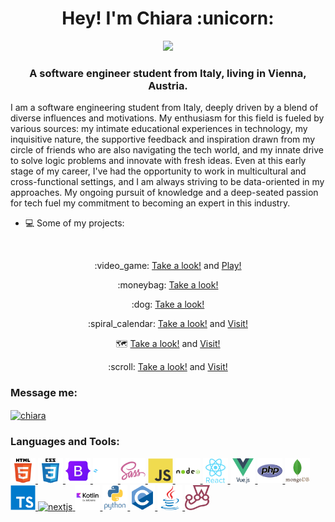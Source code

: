 <!--### Hi there 👋-->

<!--
**River935/River935** is a ✨ _special_ ✨ repository because its `README.md` (this file) appears on your GitHub profile.

Here are some ideas to get you started:

- 🔭 I’m currently working on ...
- 🌱 I’m currently learning ...
- 👯 I’m looking to collaborate on ...
- 🤔 I’m looking for help with ...
- 💬 Ask me about ...
- 📫 How to reach me: ...
- 😄 Pronouns: ...
- ⚡ Fun fact: ...
-->
<h1 align="center">Hey! I'm Chiara :unicorn: </h1> 
<div id="header" align="center">
<img src="https://media.giphy.com/media/v1.Y2lkPTc5MGI3NjExY2c1aHVvazV4MTMwMjhjaDJ1Ym1mN2p0eTV6dTc5czI2aGlsdzI5OSZlcD12MV9pbnRlcm5hbF9naWZfYnlfaWQmY3Q9cw/7EMuTfl61WDzFwar6G/giphy.gif" width="100"/>
</div>

<h3 align="center">A software engineer student from Italy, living in Vienna, Austria.</h3>

<p>I am a software engineering student from Italy, deeply driven by a blend of diverse influences and motivations. My enthusiasm for this field is fueled by various sources: my intimate educational experiences in technology, my inquisitive nature, the supportive feedback and inspiration drawn from my circle of friends who are also navigating the tech world, and my innate drive to solve logic problems and innovate with fresh ideas. Even at this early stage of my career, I've had the opportunity to work in multicultural and cross-functional settings, and I am always striving to be data-oriented in my approaches. My ongoing pursuit of knowledge and a deep-seated passion for tech fuel my commitment to becoming an expert in this industry.<p>



- :computer: Some of my projects:
<br>
<p align="center">
:video_game: <a href="https://github.com/River935/4-in-a-row" target="blank">Take a look!</a> and <a href="https://river935.github.io/4-in-a-row/" target="blank">Play!</a>
</p>

<p align="center">
:moneybag: <a href="https://github.com/River935/expense-tracker" target="blank">Take a look!</a>
</p>

<p align="center">
:dog: <a href="https://github.com/River935/backend-challenge" target="blank">Take a look!</a>
</p>

<p align="center">
:spiral_calendar: <a href="https://github.com/River935/Sport_calendar" target="blank">Take a look!</a> and <a href="https://river935.github.io/Sport_calendar/" target="blank">Visit!</a>
</p>

<p align="center">
🗺️ <a href="https://github.com/River935/Universities" target="blank">Take a look!</a> and <a href="https://river935.github.io/Universities/" target="blank">Visit!</a>
</p>

<p align="center">
:scroll: <a href="https://github.com/River935/chiara-portfolio" target="blank">Take a look!</a> and <a href="https://river935.github.io/chiara-portfolio/" target="blank">Visit!</a>
</p>



  
<h3 align="left">Message me:</h3>
<p align="left">
<a href="https://www.linkedin.com/in/chiara-m99/" target="blank"><img align="center" src="https://raw.githubusercontent.com/rahuldkjain/github-profile-readme-generator/master/src/images/icons/Social/linked-in-alt.svg" alt="chiara" height="30" width="40" /></a>
</p>

<h3 align="left">Languages and Tools:</h3>
<p align="left"> 
<a href="https://www.w3.org/html/" target="_blank" rel="noreferrer"> <img src="https://raw.githubusercontent.com/devicons/devicon/master/icons/html5/html5-original-wordmark.svg" alt="html5" width="40" height="40"/> </a> 
<a href="https://www.w3schools.com/css/" target="_blank" rel="noreferrer"> <img src="https://raw.githubusercontent.com/devicons/devicon/master/icons/css3/css3-original-wordmark.svg" alt="css3" width="40" height="40"/> </a>
<a href="https://getbootstrap.com/" target="_blank" rel="noreferrer"> <img src="https://github.com/devicons/devicon/blob/master/icons/bootstrap/bootstrap-original.svg" alt="bootstrap" width="40" height="40"/> </a>
<a href="https://tailwindcss.com/" target="_blank" rel="noreferrer"> <img src="https://github.com/devicons/devicon/blob/master/icons/tailwindcss/tailwindcss-original-wordmark.svg" alt="tailwind" width="40" height="40"/> </a>
  <a href="https://www.w3schools.com/sass/sass_intro.php" target="_blank" rel="noreferrer"> <img src="https://github.com/devicons/devicon/blob/master/icons/sass/sass-original.svg" alt="sass" width="40" height="40"/> </a>
<a href="https://developer.mozilla.org/en-US/docs/Web/JavaScript" target="_blank" rel="noreferrer"> <img src="https://raw.githubusercontent.com/devicons/devicon/master/icons/javascript/javascript-original.svg" alt="javascript" width="40" height="40"/> </a>
<a href="https://nodejs.org" target="_blank" rel="noreferrer"> <img src="https://raw.githubusercontent.com/devicons/devicon/master/icons/nodejs/nodejs-original-wordmark.svg" alt="nodejs" width="40" height="40"/> </a> 
<a href="https://reactjs.org/" target="_blank" rel="noreferrer"> <img src="https://raw.githubusercontent.com/devicons/devicon/master/icons/react/react-original-wordmark.svg" alt="react" width="40" height="40"/> </a>
  <a href="https://www.w3schools.com/vue/" target="_blank" rel="noreferrer"> <img src="https://github.com/devicons/devicon/blob/master/icons/vuejs/vuejs-original-wordmark.svg" alt="vue" width="40" height="40"/> </a>
 <a href="https://www.w3schools.com/php/" target="_blank" rel="noreferrer"> <img src="https://github.com/devicons/devicon/blob/master/icons/php/php-original.svg" alt="php" width="40" height="40"/> </a>
  <a href="https://www.w3schools.com/mongodb/" target="_blank" rel="noreferrer"> <img src="https://github.com/devicons/devicon/blob/master/icons/mongodb/mongodb-original-wordmark.svg" alt="mongodb" width="40" height="40"/> </a>
  <a href="https://www.typescriptlang.org/" target="_blank" rel="noreferrer"> <img src="https://raw.githubusercontent.com/devicons/devicon/master/icons/typescript/typescript-original.svg" alt="typescript" width="40" height="40"/> </a>
<a href="https://nextjs.org/" target="_blank" rel="noreferrer"> <img src="https://cdn.worldvectorlogo.com/logos/nextjs-2.svg" alt="nextjs" width="40" height="40"/> </a>
  <a href="https://www.w3schools.com/kotlin/" target="_blank" rel="noreferrer"> <img src="https://github.com/devicons/devicon/blob/master/icons/kotlin/kotlin-original-wordmark.svg" alt="kotlin" width="40" height="40"/> </a>
  <a href="https://www.w3schools.com/python/" target="_blank" rel="noreferrer"> <img src="https://github.com/devicons/devicon/blob/master/icons/python/python-original-wordmark.svg" alt="python" width="40" height="40"/> </a>
  <a href="https://www.w3schools.com/c/" target="_blank" rel="noreferrer"> <img src="https://github.com/devicons/devicon/blob/master/icons/c/c-original.svg" alt="c" width="40" height="40"/> </a>
  <a href="https://www.w3schools.com/java/" target="_blank" rel="noreferrer"> <img src="https://github.com/devicons/devicon/blob/master/icons/java/java-original.svg" alt="java" width="40" height="40"/> </a>
  <a href="https://www.w3resource.com/jest/introduction.php" target="_blank" rel="noreferrer"> <img src="https://github.com/devicons/devicon/blob/master/icons/jest/jest-plain.svg" alt="jest" width="40" height="40"/> </a>
</p>

